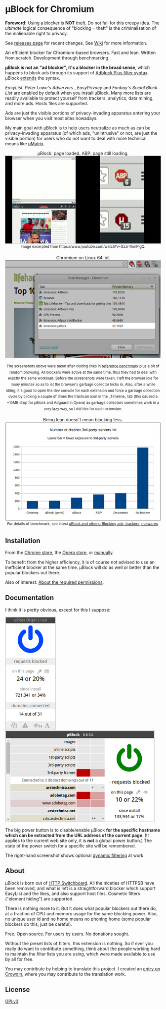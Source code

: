 # µBlock for Chromium

**Foreword:** Using a blocker is **NOT** [theft](https://twitter.com/LeaVerou/status/518154828166725632). Do not fall for this creepy idea. The _ultimate_ logical consequence of "blocking = theft" is the criminalisation of the inalienable right to privacy.

See [releases page](https://github.com/gorhill/uBlock/releases) for recent changes. 
See [Wiki](https://github.com/gorhill/uBlock/wiki) for more information.

An efficient blocker for Chromium-based browsers. Fast and lean. Written from scratch. Development 
through benchmarking.

**µBlock is not an "ad blocker", it's a blocker in the broad sense**, which happens to block ads through its support of [Adblock Plus filter syntax](https://adblockplus.org/en/filters). µBlock  [extends](https://github.com/gorhill/uBlock/wiki/Filter-syntax-extensions) the syntax.

_EasyList_, _Peter Lowe's Adservers_ , _EasyPrivacy_ and _Fanboy's Social Block List_ are enabled by default when you install µBlock. Many more lists are readily available to protect yourself from trackers, analytics, data mining, and more ads. Hosts files are supported.

Ads are just the visible portions of privacy-invading apparatus entering your browser when you visit most sites nowadays.

My main goal with µBlock is to help users neutralize as much as can be privacy-invading apparatus (of which ads, "unintrusive" or not, are just the visible portion) for users who do not want to deal with more technical means like [µMatrix](https://github.com/gorhill/uMatrix).

<p align="center">
µBlock: page loaded. ABP: page still loading.<br>
<img src="https://raw.githubusercontent.com/gorhill/uBlock/master/doc/img/abp-vs-ublock-page-1.png" /><br>
<sup>Image excerpted from https://www.youtube.com/watch?v=SzJr4hmPlgQ.</sup>
</p>

<p align="center">
Chromium on Linux 64-bit<br>
<img src="https://raw.githubusercontent.com/gorhill/uBlock/master/doc/img/ss-chromium-2.png" /><br><br>
<sup>The screenshots above were taken after visiting links in 
<a href="https://github.com/gorhill/uBlock/wiki/Reference-benchmark">reference benchmark</a> 
plus a bit of random browsing. All blockers were active at the same time, 
thus they had to deal with exactly the same workload. Before the screenshots were 
taken, I left the browser idle for many minutes so as to let the browser's 
garbage collector kicks in. Also, after a while idling, it's good to open the dev
console for each extension and force a garbage collection cycle by clicking a couple of times 
the trashcan icon in the _Timeline_ tab (this caused a ~15MB drop for µBlock and Adguard in Opera) 
as garbage collectors sometimes work in a very lazy way, so I did this for each extension.</sup>
</p>

<p align="center">
Being lean doesn't mean blocking less.<br>
<img src="https://raw.githubusercontent.com/gorhill/uBlock/master/doc/benchmarks/privex-201409-30.png" /><br>
<sup>For details of benchmark, see latest 
<a href="https://github.com/gorhill/uBlock/wiki/%C2%B5Block-and-others:-Blocking-ads,-trackers,-malwares">µBlock and others: Blocking ads, trackers, malwares</a>.
</p>

## Installation

From the [Chrome store](https://chrome.google.com/webstore/detail/µblock/cjpalhdlnbpafiamejdnhcphjbkeiagm), 
the [Opera store](https://addons.opera.com/en-gb/extensions/details/ublock/), or [manually](https://github.com/gorhill/uBlock/tree/master/dist#install).

To benefit from the higher efficiency, it is of course not advised to use an 
inefficient blocker at the same time. µBlock will do as well or better than the 
popular blockers out there.

Also of interest: [About the required permissions](https://github.com/gorhill/uBlock/wiki/About-the-required-permissions).

## Documentation

I think it is pretty obvious, except for this I suppose:

![Popup](https://raw.githubusercontent.com/gorhill/uBlock/master/doc/img/popup-1.png)&emsp; ![Popup](https://raw.githubusercontent.com/gorhill/uBlock/master/doc/img/popup-2.png)

The big power button is to disable/enable µBlock **for the specific hostname
which can be extracted from the URL address of the current page**. (It applies to 
the current web site only, it is **not** a global power button.) The state of the power 
switch for a specific site will be remembered.

The right-hand screenshot shows optional [dynamic filtering](https://github.com/gorhill/uBlock/wiki/Dynamic-filtering) at work.

## About

µBlock is born out of [HTTP Switchboard](https://github.com/gorhill/httpswitchboard).
All the niceties of HTTPSB have been removed, and what is left is a straightforward
blocker which support EasyList and the likes, and also support host files. 
Cosmetic filters ("element hiding") are supported.

There is nothing more to it. But it does what popular blockers out there do, at a
fraction of CPU and memory usage for the same blocking power. Also, no unique user id 
and no home means no phoning home (some popular blockers do this, just be careful).

Free. Open source. For users by users. No donations sought.

Without the preset lists of filters, this extension is nothing. So if ever you 
really do want to contribute something, think about the people working hard 
to maintain the filter lists you are using, which were made available to use by 
all for free.

You may contribute by helping to translate this project. I created an 
[entry on Crowdin](https://crowdin.net/project/ublock), where you may contribute 
to the translation work.

## License

[GPLv3](https://github.com/gorhill/uBlock/blob/master/LICENSE.txt).
